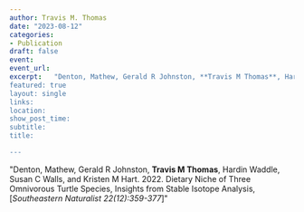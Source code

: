 ```yaml
---
author: Travis M. Thomas
date: "2023-08-12"
categories:
- Publication
draft: false
event: 
event_url: 
excerpt:   "Denton, Mathew, Gerald R Johnston, **Travis M Thomas**, Hardin Waddle, Susan C Walls, and Kristen M Hart. 2022. Dietary Niche of Three Omnivorous Turtle Species: Insights from Stable Isotope Analysis. *Southeastern Naturalist: 22(12):359-377*
featured: true
layout: single
links:
location: 
show_post_time: 
subtitle:   
title:

---
```


"Denton, Mathew, Gerald R Johnston, **Travis M Thomas**, Hardin Waddle, Susan C Walls, and Kristen M Hart. 2022. Dietary Niche of Three Omnivorous Turtle Species, Insights from Stable Isotope Analysis, [*Southeastern Naturalist 22(12):359-377*]"  


